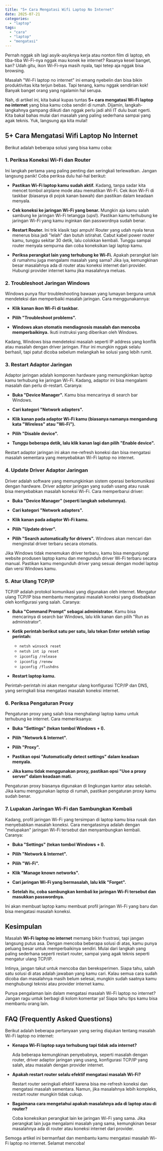 ```yaml
---
title: "5+ Cara Mengatasi Wifi Laptop No Internet"
date: 2025-07-21
categories: 
  - "laptop"
tags: 
  - "cara"
  - "laptop"
  - "mengatasi"
---
```


Pernah nggak sih lagi asyik-asyiknya kerja atau nonton film di laptop, eh tiba-tiba Wi-Fi-nya nggak mau konek ke internet? Rasanya kesel banget, kan? Udah gitu, ikon Wi-Fi-nya masih nyala, tapi tetep aja nggak bisa browsing.

Masalah "Wi-Fi laptop no internet" ini emang nyebelin dan bisa bikin produktivitas kita terjun bebas. Tapi tenang, kamu nggak sendirian kok! Banyak banget orang yang ngalamin hal serupa.

Nah, di artikel ini, kita bakal kupas tuntas **5+ cara mengatasi Wi-Fi laptop no internet** yang bisa kamu coba sendiri di rumah. Dijamin, langkah-langkahnya gampang diikuti dan nggak perlu jadi ahli IT dulu buat ngerti. Kita bakal bahas mulai dari masalah yang paling sederhana sampai yang agak teknis. Yuk, langsung aja kita mulai!

## 5+ Cara Mengatasi Wifi Laptop No Internet

Berikut adalah beberapa solusi yang bisa kamu coba:

### 1\. Periksa Koneksi Wi-Fi dan Router

Ini langkah pertama yang paling penting dan seringkali terlewatkan. Jangan langsung panik! Coba periksa dulu hal-hal berikut:

- **Pastikan Wi-Fi laptop kamu sudah aktif.** Kadang, tanpa sadar kita mencet tombol airplane mode atau mematikan Wi-Fi. Cek ikon Wi-Fi di taskbar (biasanya di pojok kanan bawah) dan pastikan dalam keadaan menyala.
    
- **Cek koneksi ke jaringan Wi-Fi yang benar.** Mungkin aja kamu salah sambung ke jaringan Wi-Fi tetangga (ups!). Pastikan kamu terhubung ke jaringan Wi-Fi yang kamu inginkan dan passwordnya sudah benar.
    
- **Restart Router.** Ini trik klasik tapi ampuh! Router yang udah nyala terus menerus bisa jadi "lelah" dan butuh istirahat. Cabut kabel power router kamu, tunggu sekitar 30 detik, lalu colokkan kembali. Tunggu sampai router menyala sempurna dan coba koneksikan lagi laptop kamu.
    
- **Periksa perangkat lain yang terhubung ke Wi-Fi.** Apakah perangkat lain di rumahmu juga mengalami masalah yang sama? Jika iya, kemungkinan besar masalahnya ada di router atau koneksi internet dari provider. Hubungi provider internet kamu jika masalahnya meluas.
    

### 2\. Troubleshoot Jaringan Windows

Windows punya fitur troubleshooting bawaan yang lumayan berguna untuk mendeteksi dan memperbaiki masalah jaringan. Cara menggunakannya:

- **Klik kanan ikon Wi-Fi di taskbar.**
    
- **Pilih "Troubleshoot problems".**
    
- **Windows akan otomatis mendiagnosis masalah dan mencoba memperbaikinya.** Ikuti instruksi yang diberikan oleh Windows.
    

Kadang, Windows bisa mendeteksi masalah seperti IP address yang konflik atau masalah dengan driver jaringan. Fitur ini mungkin nggak selalu berhasil, tapi patut dicoba sebelum melangkah ke solusi yang lebih rumit.

### 3\. Restart Adaptor Jaringan

Adaptor jaringan adalah komponen hardware yang memungkinkan laptop kamu terhubung ke jaringan Wi-Fi. Kadang, adaptor ini bisa mengalami masalah dan perlu di-restart. Caranya:

- **Buka "Device Manager".** Kamu bisa mencarinya di search bar Windows.
    
- **Cari kategori "Network adapters".**
    
- **Klik kanan pada adaptor Wi-Fi kamu (biasanya namanya mengandung kata "Wireless" atau "Wi-Fi").**
    
- **Pilih "Disable device".**
    
- **Tunggu beberapa detik, lalu klik kanan lagi dan pilih "Enable device".**
    

Restart adaptor jaringan ini akan me-refresh koneksi dan bisa mengatasi masalah sementara yang menyebabkan Wi-Fi laptop no internet.

### 4\. Update Driver Adaptor Jaringan

Driver adalah software yang memungkinkan sistem operasi berkomunikasi dengan hardware. Driver adaptor jaringan yang sudah usang atau rusak bisa menyebabkan masalah koneksi Wi-Fi. Cara memperbarui driver:

- **Buka "Device Manager" (seperti langkah sebelumnya).**
    
- **Cari kategori "Network adapters".**
    
- **Klik kanan pada adaptor Wi-Fi kamu.**
    
- **Pilih "Update driver".**
    
- **Pilih "Search automatically for drivers".** Windows akan mencari dan menginstal driver terbaru secara otomatis.
    

Jika Windows tidak menemukan driver terbaru, kamu bisa mengunjungi website produsen laptop kamu dan mengunduh driver Wi-Fi terbaru secara manual. Pastikan kamu mengunduh driver yang sesuai dengan model laptop dan versi Windows kamu.

### 5\. Atur Ulang TCP/IP

TCP/IP adalah protokol komunikasi yang digunakan oleh internet. Mengatur ulang TCP/IP bisa membantu mengatasi masalah koneksi yang disebabkan oleh konfigurasi yang salah. Caranya:

- **Buka "Command Prompt" sebagai administrator.** Kamu bisa mencarinya di search bar Windows, lalu klik kanan dan pilih "Run as administrator".
    
- **Ketik perintah berikut satu per satu, lalu tekan Enter setelah setiap perintah:**
    
    - `netsh winsock reset`
    - `netsh int ip reset`
    - `ipconfig /release`
    - `ipconfig /renew`
    - `ipconfig /flushdns`
- **Restart laptop kamu.**
    

Perintah-perintah ini akan mengatur ulang konfigurasi TCP/IP dan DNS, yang seringkali bisa mengatasi masalah koneksi internet.

### 6\. Periksa Pengaturan Proxy

Pengaturan proxy yang salah bisa menghalangi laptop kamu untuk terhubung ke internet. Cara memeriksanya:

- **Buka "Settings" (tekan tombol Windows + I).**
    
- **Pilih "Network & Internet".**
    
- **Pilih "Proxy".**
    
- **Pastikan opsi "Automatically detect settings" dalam keadaan menyala.**
    
- **Jika kamu tidak menggunakan proxy, pastikan opsi "Use a proxy server" dalam keadaan mati.**
    

Pengaturan proxy biasanya digunakan di lingkungan kantor atau sekolah. Jika kamu menggunakan laptop di rumah, pastikan pengaturan proxy kamu sudah benar.

### 7\. Lupakan Jaringan Wi-Fi dan Sambungkan Kembali

Kadang, profil jaringan Wi-Fi yang tersimpan di laptop kamu bisa rusak dan menyebabkan masalah koneksi. Cara mengatasinya adalah dengan "melupakan" jaringan Wi-Fi tersebut dan menyambungkan kembali. Caranya:

- **Buka "Settings" (tekan tombol Windows + I).**
    
- **Pilih "Network & Internet".**
    
- **Pilih "Wi-Fi".**
    
- **Klik "Manage known networks".**
    
- **Cari jaringan Wi-Fi yang bermasalah, lalu klik "Forget".**
    
- **Setelah itu, coba sambungkan kembali ke jaringan Wi-Fi tersebut dan masukkan passwordnya.**
    

Ini akan membuat laptop kamu membuat profil jaringan Wi-Fi yang baru dan bisa mengatasi masalah koneksi.

## Kesimpulan

Masalah **Wi-Fi laptop no internet** memang bikin frustrasi, tapi jangan langsung putus asa. Dengan mencoba beberapa solusi di atas, kamu punya peluang besar untuk memperbaikinya sendiri. Mulai dari langkah yang paling sederhana seperti restart router, sampai yang agak teknis seperti mengatur ulang TCP/IP.

Intinya, jangan takut untuk mencoba dan bereksperimen. Siapa tahu, salah satu solusi di atas adalah jawaban yang kamu cari. Kalau semua cara sudah dicoba dan masalahnya masih belum selesai, mungkin sudah saatnya kamu menghubungi teknisi atau provider internet kamu.

Punya pengalaman lain dalam mengatasi masalah Wi-Fi laptop no internet? Jangan ragu untuk berbagi di kolom komentar ya! Siapa tahu tips kamu bisa membantu orang lain.

## FAQ (Frequently Asked Questions)

Berikut adalah beberapa pertanyaan yang sering diajukan tentang masalah Wi-Fi laptop no internet:

- **Kenapa Wi-Fi laptop saya terhubung tapi tidak ada internet?**
    
    Ada beberapa kemungkinan penyebabnya, seperti masalah dengan router, driver adaptor jaringan yang usang, konfigurasi TCP/IP yang salah, atau masalah dengan provider internet.
    
- **Apakah restart router selalu efektif mengatasi masalah Wi-Fi?**
    
    Restart router seringkali efektif karena bisa me-refresh koneksi dan mengatasi masalah sementara. Namun, jika masalahnya lebih kompleks, restart router mungkin tidak cukup.
    
- **Bagaimana cara mengetahui apakah masalahnya ada di laptop atau di router?**
    
    Coba koneksikan perangkat lain ke jaringan Wi-Fi yang sama. Jika perangkat lain juga mengalami masalah yang sama, kemungkinan besar masalahnya ada di router atau koneksi internet dari provider.
    

Semoga artikel ini bermanfaat dan membantu kamu mengatasi masalah Wi-Fi laptop no internet. Selamat mencoba!

